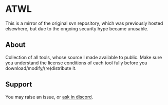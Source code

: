 # ATWL
This is a mirror of the original svn repository, which was previously hosted elsewhere, but due to the ongoing security hype became unusable.

## About
Collection of all tools, whose source I made available to public. Make sure you understand the license conditions of each tool fully before you download/modify/(re)distribute it.

## Support
You may raise an issue, or [ask in discord](https://discord.gg/N6sQkjbtQT).
